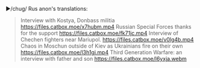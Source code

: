 ▶/chug/ Rus anon's translations:
>Interview with Kostya, Donbass militia
https://files.catbox.moe/x7hubm.mp4
>Russian Special Forces thanks for the support
https://files.catbox.moe/fk71jc.mp4
>Interview of Chechen fighters near Mariupol.
https://files.catbox.moe/v0lg4b.mp4
>Chaos in Moschun outside of Kiev as Ukrainians fire on their own
https://files.catbox.moe/l3h1gj.mp4
>Third Generation Warfare: an interview with father and son
https://files.catbox.moe/l6yxja.webm
